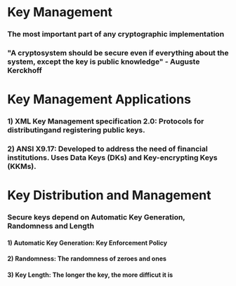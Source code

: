 # Key Management

### The most important part of any cryptographic implementation

### "A cryptosystem should be secure even if everything about the system, except the key is public knowledge" - Auguste Kerckhoff

# Key Management Applications

### 1) XML Key Management specification 2.0: Protocols for distributingand registering public keys.

### 2) ANSI X9.17: Developed to address the need of financial institutions. Uses Data Keys (DKs) and Key-encrypting Keys (KKMs).

# Key Distribution and Management

### Secure keys depend on Automatic Key Generation, Randomness and Length

#### 1) Automatic Key Generation: Key Enforcement Policy

#### 2) Randomness: The randomness of zeroes and ones

#### 3) Key Length: The longer the key, the more difficut it is
